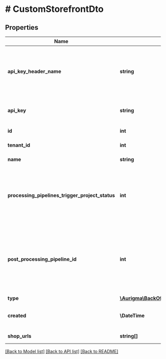 # # CustomStorefrontDto

## Properties

Name | Type | Description | Notes
------------ | ------------- | ------------- | -------------
**api_key_header_name** | **string** | Name of header that will be used to provide API key to target storefront system. | [optional]
**api_key** | **string** | API key for target storefront system. | [optional]
**id** | **int** | Storefront identifier. | [optional]
**tenant_id** | **int** | Tenant identifier. | [optional]
**name** | **string** | Storefront name. | [optional]
**processing_pipelines_trigger_project_status** | **int** | Status of project that should become a trigger to start project items processing automatically. | [optional]
**post_processing_pipeline_id** | **int** | Identifier of pipeline that should be used for post-processing for projects when all project items are processed. | [optional]
**type** | [**\Aurigma\BackOffice\Model\StorefrontType**](StorefrontType.md) |  | [optional]
**created** | **\DateTime** | Storefront entity creation date and time. | [optional]
**shop_urls** | **string[]** | Connected shops URLs. | [optional]

[[Back to Model list]](../../README.md#models) [[Back to API list]](../../README.md#endpoints) [[Back to README]](../../README.md)
